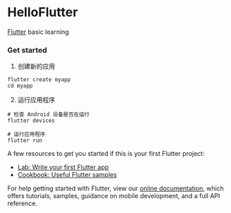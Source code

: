 # HelloFlutter
[Flutter](https://flutter.dev/) basic learning

### Get started

1. 创建新的应用

```base
flutter create myapp
cd myapp
```

2. 运行应用程序

```base
# 检查 Android 设备是否在运行
flutter devices

# 运行应用程序
flutter run
```

A few resources to get you started if this is your first Flutter project:

- [Lab: Write your first Flutter app](https://flutter.dev/docs/get-started/codelab)
- [Cookbook: Useful Flutter samples](https://flutter.dev/docs/cookbook)

For help getting started with Flutter, view our
[online documentation](https://flutter.dev/docs), which offers tutorials,
samples, guidance on mobile development, and a full API reference.
